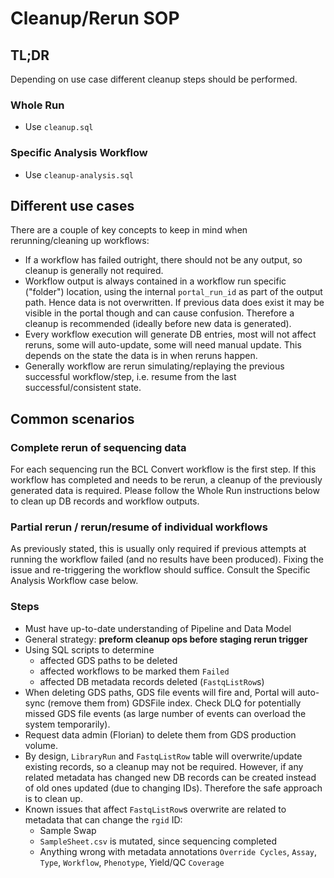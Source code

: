 # Cleanup/Rerun SOP

## TL;DR

Depending on use case different cleanup steps should be performed.

### Whole Run

- Use `cleanup.sql`

### Specific Analysis Workflow

- Use `cleanup-analysis.sql`


## Different use cases

There are a couple of key concepts to keep in mind when rerunning/cleaning up workflows:

- If a workflow has failed outright, there should not be any output, so cleanup is generally not required.
- Workflow output is always contained in a workflow run specific ("folder") location, using the internal `portal_run_id` as part of the output path. Hence data is not overwritten. If previous data does exist it may be visible in the portal though and can cause confusion. Therefore a cleanup is recommended (ideally before new data is generated).
- Every workflow execution will generate DB entries, most will not affect reruns, some will auto-update, some will need manual update. This depends on the state the data is in when reruns happen.
- Generally workflow are rerun simulating/replaying the previous successful workflow/step, i.e. resume from the last successful/consistent state.

## Common scenarios

### Complete rerun of sequencing data

For each sequencing run the BCL Convert workflow is the first step. If this workflow has completed and needs to be rerun, a cleanup of the previously generated data is required.
Please follow the Whole Run instructions below to clean up DB records and workflow outputs.

### Partial rerun / rerun/resume of individual workflows

As previously stated, this is usually only required if previous attempts at running the workflow failed (and no results have been produced). Fixing the issue and re-triggering the workflow should suffice.
Consult the Specific Analysis Workflow case below.


### Steps

- Must have up-to-date understanding of Pipeline and Data Model
- General strategy: **preform cleanup ops before staging rerun trigger**
- Using SQL scripts to determine 
  - affected GDS paths to be deleted
  - affected workflows to be marked them `Failed`
  - affected DB metadata records deleted (`FastqListRow`s)
- When deleting GDS paths, GDS file events will fire and, Portal will auto-sync (remove them from) GDSFile index. Check DLQ for potentially missed GDS file events (as large number of events can overload the system temporarily).
- Request data admin (Florian) to delete them from GDS production volume.
- By design, `LibraryRun` and `FastqListRow` table will overwrite/update existing records, so a cleanup may not be required. However, if any related metadata has changed new DB records can be created instead of old ones updated (due to changing IDs). Therefore the safe approach is to clean up.
- Known issues that affect `FastqListRow`s overwrite are related to metadata that can change the `rgid` ID:
  - Sample Swap
  - `SampleSheet.csv` is mutated, since sequencing completed
  - Anything wrong with metadata annotations `Override Cycles`, `Assay`, `Type`, `Workflow`, `Phenotype`, Yield/QC `Coverage`

